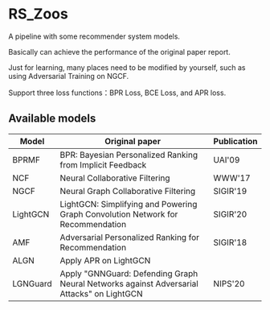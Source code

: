 # RS_Zoos

A pipeline with some recommender system models.

Basically can achieve the performance of the original paper report. 

Just for learning, many places need to be modified by yourself, such as using Adversarial Training on NGCF. 

Support three loss functions：BPR Loss, BCE Loss, and APR loss.

## Available models

| Model    | Original paper                                               | Publication |
| -------- | ------------------------------------------------------------ | ----------- |
| BPRMF    | BPR: Bayesian Personalized Ranking from Implicit Feedback    | UAI'09      |
| NCF      | Neural Collaborative Filtering                               | WWW'17      |
| NGCF     | Neural Graph Collaborative Filtering                         | SIGIR'19    |
| LightGCN | LightGCN: Simplifying and Powering Graph Convolution Network for Recommendation | SIGIR'20    |
| AMF      | Adversarial Personalized Ranking for Recommendation          | SIGIR'18    |
| ALGN     | Apply APR on LightGCN                                        |             |
| LGNGuard | Apply "GNNGuard: Defending Graph Neural Networks against Adversarial Attacks" on LightGCN | NIPS'20     |

